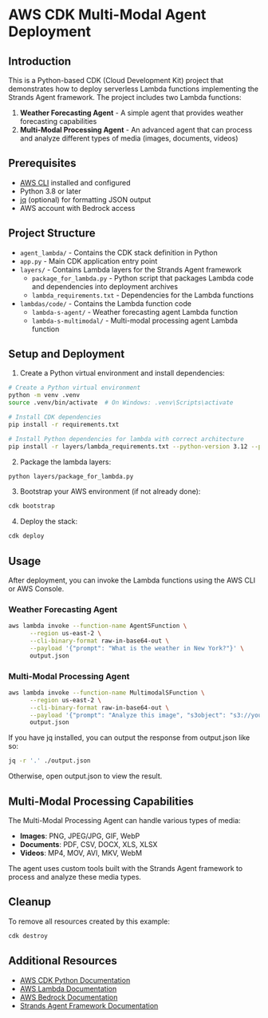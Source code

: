 # AWS CDK Multi-Modal Agent Deployment

## Introduction

This is a Python-based CDK (Cloud Development Kit) project that demonstrates how to deploy serverless Lambda functions implementing the Strands Agent framework. The project includes two Lambda functions:

1. **Weather Forecasting Agent** - A simple agent that provides weather forecasting capabilities
2. **Multi-Modal Processing Agent** - An advanced agent that can process and analyze different types of media (images, documents, videos)

## Prerequisites

- [AWS CLI](https://aws.amazon.com/cli/) installed and configured
- Python 3.8 or later
- [jq](https://stedolan.github.io/jq/) (optional) for formatting JSON output
- AWS account with Bedrock access

## Project Structure

- `agent_lambda/` - Contains the CDK stack definition in Python
- `app.py` - Main CDK application entry point
- `layers/` - Contains Lambda layers for the Strands Agent framework
  - `package_for_lambda.py` - Python script that packages Lambda code and dependencies into deployment archives
  - `lambda_requirements.txt` - Dependencies for the Lambda functions
- `lambdas/code/` - Contains the Lambda function code
  - `lambda-s-agent/` - Weather forecasting agent Lambda function
  - `lambda-s-multimodal/` - Multi-modal processing agent Lambda function

## Setup and Deployment

1. Create a Python virtual environment and install dependencies:

```bash
# Create a Python virtual environment
python -m venv .venv
source .venv/bin/activate  # On Windows: .venv\Scripts\activate

# Install CDK dependencies
pip install -r requirements.txt

# Install Python dependencies for lambda with correct architecture
pip install -r layers/lambda_requirements.txt --python-version 3.12 --platform manylinux2014_aarch64 --target layers/strands/_dependencies --only-binary=:all:
```

2. Package the lambda layers:

```bash
python layers/package_for_lambda.py
```

3. Bootstrap your AWS environment (if not already done):

```bash
cdk bootstrap
```

4. Deploy the stack:

```bash
cdk deploy
```

## Usage

After deployment, you can invoke the Lambda functions using the AWS CLI or AWS Console.

### Weather Forecasting Agent

```bash
aws lambda invoke --function-name AgentSFunction \
      --region us-east-2 \
      --cli-binary-format raw-in-base64-out \
      --payload '{"prompt": "What is the weather in New York?"}' \
      output.json
```

### Multi-Modal Processing Agent

```bash
aws lambda invoke --function-name MultimodalSFunction \
      --region us-east-2 \
      --cli-binary-format raw-in-base64-out \
      --payload '{"prompt": "Analyze this image", "s3object": "s3://your-bucket/path/to/image.jpg"}' \
      output.json
```

If you have jq installed, you can output the response from output.json like so:

```bash
jq -r '.' ./output.json
```

Otherwise, open output.json to view the result.

## Multi-Modal Processing Capabilities

The Multi-Modal Processing Agent can handle various types of media:

- **Images**: PNG, JPEG/JPG, GIF, WebP
- **Documents**: PDF, CSV, DOCX, XLS, XLSX
- **Videos**: MP4, MOV, AVI, MKV, WebM

The agent uses custom tools built with the Strands Agent framework to process and analyze these media types.

## Cleanup

To remove all resources created by this example:

```bash
cdk destroy
```

## Additional Resources

- [AWS CDK Python Documentation](https://docs.aws.amazon.com/cdk/latest/guide/work-with-cdk-python.html)
- [AWS Lambda Documentation](https://docs.aws.amazon.com/lambda/latest/dg/welcome.html)
- [AWS Bedrock Documentation](https://docs.aws.amazon.com/bedrock/latest/userguide/what-is-bedrock.html)
- [Strands Agent Framework Documentation](https://github.com/aws-samples/strands-framework)
